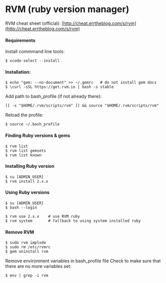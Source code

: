 RVM (ruby version manager)
==========================

RVM cheat sheet (official): [http://cheat.errtheblog.com/s/rvm](http://cheat.errtheblog.com/s/rvm)

#### Requirements

Install commmand line tools:

	$ xcode-select --install


#### Installation:

	$ echo "gem: --no-document" >> ~/.gemrc   # do not install gem docs
	$ \curl -sSL https://get.rvm.io | bash -s stable

Add path to bash_profile (if not already there):

    [[ -s "$HOME/.rvm/scripts/rvm" ]] && source "$HOME/.rvm/scripts/rvm"

Reload the profile: 

    $ source ~/.bash_profile


#### Finding Ruby versions & gems

	$ rvm list
	$ rvm list gemsets
	$ rvm list known

#### Installing Ruby version

	$ su [ADMIN_USER]
	$ rvm install 2.x.x

#### Using Ruby versions

	$ su [ADMIN_USER]
	$ bash --login

	$ rvm use 2.x.x    # use RVM ruby  
	$ rvm system       # fallback to using system installed ruby


#### Remove RVM

	$ sudo rvm implode
	$ sudo rm /etc/rvmrc
	$ gem uninstall rvm

Remove environment variables in bash_profile file
Check to make sure that there are no more variables set: 

	$ env | grep -i rvm


